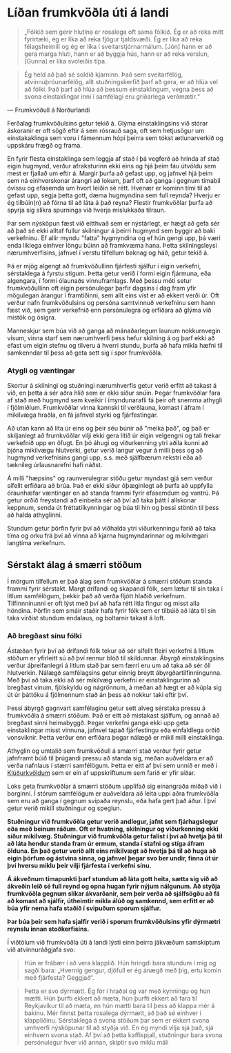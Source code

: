 # Líðan frumkvöðla úti á landi

> „Fólkið sem gerir hlutina er rosalega oft sama fólkið. Ég er að reka mitt fyrirtæki, ég er líka að reka fjögur tjaldsvæði. Ég er líka að reka félagsheimili og ég er líka í sveitarstjórnarmálum. [Jón] hann er að gera marga hluti, hann er að byggja hús, hann er að reka verslun, [Gunna] er líka svoleiðis típa. 

>Ég held að það sé soldið kjarninn. Það sem sveitarfélög, atvinnuþróunarfélög, allt stuðningskerfið þarf að gera, er að hlúa vel að fólki. Það þarf að hlúa að þessum einstaklingum, vegna þess að svona einstaklingar inni í samfélagi eru gríðarlega verðmætir.“

— Frumkvöðull á Norðurlandi

Ferðalag frumkvöðulsins getur tekið á. Glýma einstaklingsins við stórar áskoranir er oft sögð eftir á sem rósrauð saga, oft sem hetjusögur um einstakaklinga sem voru í fámennum hópi þeirra sem tókst ætlunarverkið og uppskáru frægð og frama.

En fyrir flesta einstaklinga sem leggja af stað í þá vegferð að hrinda af stað eigin hugmynd, verður afraksturinn ekki eins og hjá þeim fáu útvöldu sem mest er fjallað um eftir á. Margir þurfa að gefast upp, og jafnvel hjá þeim sem ná einhverskonar árangri að lokum, þarf oft að ganga í gegnum tímabil óvissu og efasemda um hvort leiðin sé rétt. Hvenær er kominn tími til að gefast upp, segja þetta gott, dæma hugmyndina sem full reynda? Hverju er ég tilbúin(n) að fórna til að láta á það reyna? Flestir frumkvöðlar þurfa að spyrja sig slíkra spurninga við hverja mislukkaða tilraun. 

Þar sem nýsköpun fæst við eitthvað sem er nýstárlegt, er hægt að gefa sér að það sé ekki alltaf fullur skilningur á þeirri hugmynd sem byggir að baki verkefninu. Ef allir myndu "fatta" hygmyndina og ef hún gengi upp, þá væri enda líklega einhver löngu búinn að framkvæma hana. Þetta skilningsleysi nærumhverfisins, jafnvel í verstu tilfellum baknag og háð, getur tekið á.

Þá er mjög algengt að frumkvöðullinn fjárfesti sjálfur í eigin verkefni, sérstaklega á fyrstu stigum. Þetta getur verið í formi eigin fjármuna, eða algengara, í formi ólaunaðs vinnuframlags. Með þessu móti setur frumkvöðullinn oft eigin persónulegar þarfir dagsins í dag fram yfir mögulegan árangur í framtíðinni, sem allt eins víst er að ekkert verði úr. Oft verður nafn frumkvöðulsins og persóna samtvinnuð verkefninu sem hann fæst við, sem gerir verkefnið enn persónulegra og erfiðara að glýma við mistök og ósigra.

Manneskjur sem búa við að ganga að mánaðarlegum launum nokkurnvegin vísum, vinna starf sem nærumhverfi þess hefur skilning á og þarf ekki að efast um eigin stefnu og tilveru á hverri stundu, þurfa að hafa mikla hæfni til samkenndar til þess að geta sett sig í spor frumkvöðla.

### Atygli og væntingar

Skortur á skilningi og stuðningi nærumhverfis getur verið erfitt að takast á við, en þetta á sér aðra hlið sem er ekki síður snúin. Þegar frumkvöðlar fara af stað með hugmynd sem kveikir í ímyndunarafli fá þeir oft snemma athygli í fjölmiðlum. Frumkvöðlar vinna kannski til verðlauna, komast í áfram í mikilvæga hraðla, en fá jafnvel styrki og fjárfestingar.

Að utan kann að líta úr eins og þeir séu búnir að "meika það", og það er skiljanlegt að frumkvöðlar vilji ekki gera lítið úr eigin velgengni og tali frekar verkefnið upp en öfugt. En þó áhugi og viðurkenning ytri aðila kunni að þjóna mikilvægu hlutverki, getur verið langur vegur á milli þess og að hugmynd verkefnisins gangi upp, s.s. með sjálfbærum rekstri eða að tæknileg úrlausnarefni hafi náðst.

Á milli "hæpsins" og raunverulegrar stöðu getur myndast gjá sem verður sífellt erfiðara að brúa. Það er ekki siður óþæginlegt að þurfa að uppfylla óraunhæfar væntingar en að standa frammi fyrir efasemdum og vantrú. Þá getur orðið freystandi að einbeita sér að því að taka þátt í allskonar keppnum, senda út fréttatilkynningar og búa til hin og þessi stöntin til þess að halda athyglinni.

Stundum getur þörfin fyrir því að viðhalda ytri viðurkenningu farið að taka tíma og orku frá því að vinna að kjarna hugmyndarinnar og mikilvægari langtíma verkefnum.

## Sérstakt álag á smærri stöðum

Í mörgum tilfellum er það álag sem frumkvöðlar á smærri stöðum standa frammi fyrir sérstakt. Margt drífandi og skapandi fólk, sem lætur til sín taka í litlum samfélögum, þekkir það að verða fljótt hlaðið verkefnum. Tilfinnninunni er oft lýst með því að hafa rétt litla fingur og misst alla höndina. Þörfin sem smáir staðir hafa fyrir fólk sem er tilbúið að láta til sín taka virðist stundum endalaus, og boltarnir takast á loft.

### Að bregðast sínu fólki

Ástæðan fyrir því að drífandi fólk tekur að sér sífellt fleiri verkefni á litlum stöðum er yfirleitt sú að því rennur blóð til skildunnar. Ábyrgð einstaklingsins verður áþreifanlegri á litlum stað þar sem færri eru um að taka að sér öll hlutverkin. Nálægð samfélagsins getur einnig breytt ábyrgðartilfinningunna. Með því að taka ekki að sér mikilvæg verkefni er einstaklingurinn að bregðast vinum, fjölskyldu og nágrönnum, á meðan að hægt er að kúpla sig út úr þáttöku á fjölmennum stað án þess að nokkur taki eftir því.

Þessi ábyrgð gagnvart samfélaginu getur sett alveg sérstaka pressu á frumkvöðla á smærri stöðum. Það er eitt að mistakast sjálfum, og annað að bregðast sinni heimabyggð. Þegar verkefni ganga ekki upp geta einstaklingar misst vinnuna, jafnvel tapað fjárfestingu eða einfaldlega orðið vonsviknir. Þetta verður enn erfiðara þegar nálægð er mikil milli einstaklinga.

Athyglin og umtalið sem frumkvöðull á smærri stað verður fyrir getur jafnframt búið til þrúgandi pressu að standa sig, meðan auðveldara er að verða nafnlaus í stærri samfélögum. Þetta er eitt af því sem unnið er með í [Klúðurkvöldum](/uppskriftir/kludurkvold) sem er ein af uppskriftunum sem farið er yfir síðar.

Loks geta frumkvöðlar á smærri stöðum upplifað sig einangraða miðað við í borginni. Í stórum samfélögum er auðveldara að leita uppi aðra frumkvöðla sem eru að ganga í gegnum svipaða reynslu, eða hafa gert það áður. Í því getur verið mikill stuðningur og speglun.

**Stuðningur við frumkvöðla getur verið andlegur, jafnt sem fjárhagslegur eða með beinum ráðum. Oft er hvatning, skilningur og viðurkenning ekki síður mikilvæg. Stuðningur við frumkvöðla getur falist í því að hvetja þá til að láta hendur standa fram úr ermum, standa í stafni og stíga áfram ölduna. En það getur verið allt eins mikilvægt að hvetja þá til að huga að eigin þörfum og ástvina sinna, og jafnvel þegar svo ber undir, finna út úr því hversu miklu þeir vilji fjárfesta í verkefni sínu.**

**Á ákveðnum tímapunkti þarf stundum að láta gott heita, sætta sig við að ákveðin leið sé full reynd og opna hugan fyrir nýjum nálgunum. Að styðja frumkvöðla gegnum slíkar ákvarðanir, sem þeir verða að sjálfsögðu að fá að komast að sjálfir, útheimtir mikla álúð og samkennd, sem erfitt er að búa yfir nema hafa staðið í svipuðum sporum sjálfur.**

**Þar búa þeir sem hafa sjalfir verið í sporum frumkvöðulsins yfir dýrmætri reynslu innan stoðkerfisins.**

Í viðtölum við frumkvöðla úti á landi lýsti einn þeirra jákvæðum samskiptum við atvinnuráðgjafa svo:

> Hún er frábær í að vera klapplið. Hún hringdi bara stundum í mig og sagði bara: „Hvernig gengur, djöfull er ég ánægð með þig, ertu komin með fjárfesta? Geggjað“. 

>Þetta er svo dýrmætt. Ég fór í hraðal og var með kynningu og hún mætti. Hún þurfti ekkert að mæta, hún þurfti ekkert að fara til Reykjavíkur til að mæta, en hún mætti bara til þess að klappa mér á bakinu. Mér finnst þetta rosalega dýrmætt, að það sé einhver í klappliðinu. Sérstaklega á svona stöðum þar sem er ekkert svona umhverfi nýsköpunar til að styðja við. En ég myndi vilja sjá það, sjá einhvern svona stað. Af því að þetta kaffispjall, stuðningur bara svona persónulegur hver við annan, skiptir svo miklu máli
